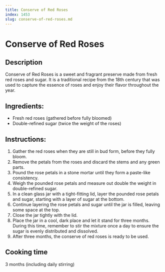 ```yaml
---
title: Conserve of Red Roses
index: 1453
slug: conserve-of-red-roses.md
---
```


# Conserve of Red Roses

## Description
Conserve of Red Roses is a sweet and fragrant preserve made from fresh red roses and sugar. It is a traditional recipe from the 18th century that was used to capture the essence of roses and enjoy their flavor throughout the year.

## Ingredients:
- Fresh red roses (gathered before fully bloomed)
- Double-refined sugar (twice the weight of the roses)

## Instructions:
1. Gather the red roses when they are still in bud form, before they fully bloom.
2. Remove the petals from the roses and discard the stems and any green parts.
3. Pound the rose petals in a stone mortar until they form a paste-like consistency.
4. Weigh the pounded rose petals and measure out double the weight in double-refined sugar.
5. In a clean glass jar with a tight-fitting lid, layer the pounded rose petals and sugar, starting with a layer of sugar at the bottom.
6. Continue layering the rose petals and sugar until the jar is filled, leaving some space at the top.
7. Close the jar tightly with the lid.
8. Place the jar in a cool, dark place and let it stand for three months. During this time, remember to stir the mixture once a day to ensure the sugar is evenly distributed and dissolved.
9. After three months, the conserve of red roses is ready to be used.

## Cooking time
3 months (including daily stirring)